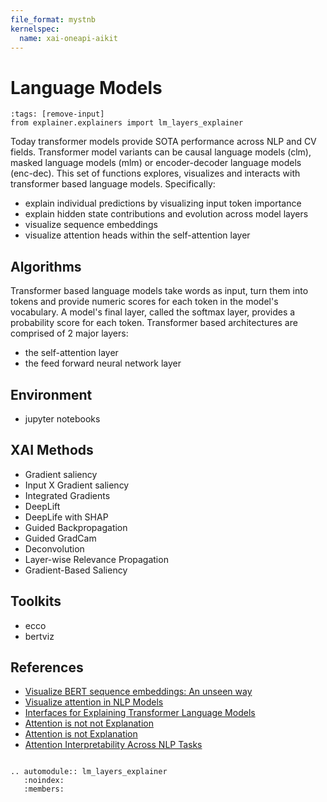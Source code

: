 ```yaml
---
file_format: mystnb
kernelspec:
  name: xai-oneapi-aikit
---
```

# Language Models

```{code-cell} xai-oneapi-aikit
:tags: [remove-input]
from explainer.explainers import lm_layers_explainer
```

Today transformer models provide SOTA performance across NLP and CV fields. Transformer model variants can be causal language models (clm), masked language models (mlm) or encoder-decoder language models (enc-dec). This set of functions explores, visualizes and interacts with transformer based language models. 
Specifically:

- explain individual predictions by visualizing input token importance
- explain hidden state contributions and evolution across model layers
- visualize sequence embeddings 
- visualize attention heads within the self-attention layer


## Algorithms

Transformer based language models take words as input, turn them into tokens 
and provide numeric scores for each token in the model's vocabulary. 
A model's final layer, called the softmax layer, provides a probability score 
for each token. Transformer based architectures are comprised of 2 major layers:
- the self-attention layer
- the feed forward neural network layer


## Environment
- jupyter notebooks


## XAI Methods
- Gradient saliency
- Input X Gradient saliency
- Integrated Gradients
- DeepLift
- DeepLife with SHAP
- Guided Backpropagation
- Guided GradCam
- Deconvolution
- Layer-wise Relevance Propagation
- Gradient-Based Saliency


## Toolkits
- ecco
- bertviz


## References

- [Visualize BERT sequence embeddings: An unseen way](https://towardsdatascience.com/visualize-bert-sequence-embeddings-an-unseen-way-1d6a351e4568)
- [Visualize attention in NLP Models](https://github.com/jessevig/bertviz)
- [Interfaces for Explaining Transformer Language Models](https://jalammar.github.io/explaining-transformers/)
- [Attention is not not Explanation](https://arxiv.org/pdf/1908.04626.pdf?ref=morioh.com&utm_source=morioh.com)
- [Attention is not Explanation](https://arxiv.org/abs/1902.10186?ref=morioh.com&utm_source=morioh.com)
- [Attention Interpretability Across NLP Tasks](https://arxiv.org/pdf/1909.11218.pdf?ref=morioh.com&utm_source=morioh.com)


```{eval-rst}

.. automodule:: lm_layers_explainer
   :noindex:
   :members:

```
